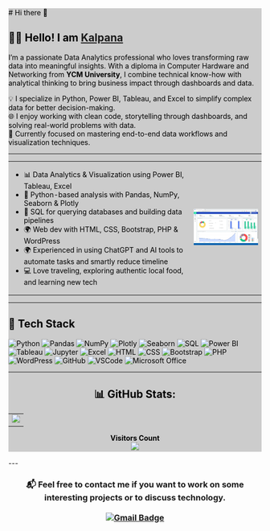 <div style="background:#ccc; color:#000;">
# Hi there 👋

## 👩‍💻 Hello! I am [Kalpana](https://www.linkedin.com/in/skalpana/)

I’m a passionate Data Analytics professional who loves transforming raw data into meaningful insights. With a diploma in Computer Hardware and Networking from **YCM University**, I combine technical know-how with analytical thinking to bring business impact through dashboards and data.

💡 I specialize in Python, Power BI, Tableau, and Excel to simplify complex data for better decision-making.  
🌐 I enjoy working with clean code, storytelling through dashboards, and solving real-world problems with data.  
🎯 Currently focused on mastering end-to-end data workflows and visualization techniques.

---

<table>
  <tr>
    <td>
      <ul>
        <li>📊 Data Analytics & Visualization using Power BI, Tableau, Excel</li>
        <li>🧮 Python-based analysis with Pandas, NumPy, Seaborn & Plotly</li>
        <li>🧠 SQL for querying databases and building data pipelines</li>
        <li>🌍 Web dev with HTML, CSS, Bootstrap, PHP & WordPress</li>
         <li>🌍 Experienced in using ChatGPT and AI tools to automate tasks and smartly reduce timeline</li>
        <li>💻 Love traveling, exploring authentic local food, and learning new tech</li>
      </ul>
    </td>
    <td>
      <img src="https://raw.githubusercontent.com/kalpana-da/kalpana-da/refs/heads/main/i7TbtCxjfhn7GJKSQG.webp" width="280" alt="Woman Coding Animation" />
    </td>
  </tr>
</table>

---

## 💼 Tech Stack

![Python](https://img.shields.io/badge/Python-3776AB?style=flat-square&logo=python)
![Pandas](https://img.shields.io/badge/Pandas-150458?style=flat-square&logo=pandas)
![NumPy](https://img.shields.io/badge/Numpy-013243?style=flat-square&logo=numpy)
![Plotly](https://img.shields.io/badge/Plotly-3F4F75?style=flat-square&logo=plotly)
![Seaborn](https://img.shields.io/badge/Seaborn-lightblue?style=flat-square)
![SQL](https://img.shields.io/badge/SQL-4479A1?style=flat-square&logo=mysql)
![Power BI](https://img.shields.io/badge/Power--BI-F2C811?style=flat-square&logo=powerbi)
![Tableau](https://img.shields.io/badge/Tableau-E97627?style=flat-square&logo=tableau)
![Jupyter](https://img.shields.io/badge/Jupyter-F37626?style=flat-square&logo=jupyter)
![Excel](https://img.shields.io/badge/Microsoft_Excel-217346?style=flat-square&logo=microsoft-excel)
![HTML](https://img.shields.io/badge/HTML-E34F26?style=flat-square&logo=html5)
![CSS](https://img.shields.io/badge/CSS-1572B6?style=flat-square&logo=css3)
![Bootstrap](https://img.shields.io/badge/Bootstrap-7952B3?style=flat-square&logo=bootstrap)
![PHP](https://img.shields.io/badge/PHP-777BB4?style=flat-square&logo=php)
![WordPress](https://img.shields.io/badge/WordPress-21759B?style=flat-square&logo=wordpress)
![GitHub](https://img.shields.io/badge/GitHub-181717?style=flat-square&logo=github)
![VSCode](https://img.shields.io/badge/VSCode-007ACC?style=flat-square&logo=visual-studio-code)
![Microsoft Office](https://img.shields.io/badge/Microsoft--Office-D83B01?style=flat-square&logo=microsoft-office)

---
<h2 align="center">📊 GitHub Stats:</h2>

<div align="center">

<table>
  <tr>
    <!-- GitHub Stats Box -->
    <td valign="top">
      <img src="https://github-profile-summary-cards.vercel.app/api/cards/profile-details?username=kalpana-da&theme=github_dark" width="800px"/>
    </td>
 </tr>
</table>

</div>

<!-- Visitor Counter -->
<p align="center">
  <strong>Visitors Count</strong><br>
  <img  src="https://profile-counter.glitch.me/kalpana-da/count.svg"/>
</p>


</div>
---
<h3 align="center">
  <strong>📬 Feel free to contact me if you want to work on some interesting projects or to discuss technology.</strong><br><br>

  <a href="mailto:mailatkalpanaa@gmail.com" target="_blank">
    <img src="https://img.shields.io/badge/Gmail-D14836?style=for-the-badge&logo=gmail&logoColor=white" alt="Gmail Badge"/>
  </a>
</h3>
